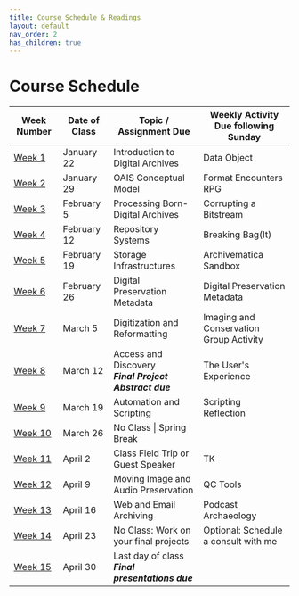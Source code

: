 ```yaml
---
title: Course Schedule & Readings
layout: default
nav_order: 2
has_children: true
---
```


# Course Schedule

| Week Number | Date of Class  | Topic / Assignment Due                                  | Weekly Activity<br>Due following Sunday        |
|-------------|----------------|---------------------------------------------------------|------------------------|
| [Week 1](week_01.html)  | January 22 | Introduction to Digital Archives | Data Object |
| [Week 2](week_02.html)  | January 29 | OAIS Conceptual Model | Format Encounters RPG |
| [Week 3](week_03.html)  | February 5 | Processing Born-Digital Archives | Corrupting a Bitstream |
| [Week 4](week_04.html)  | February 12 | Repository Systems | Breaking Bag(It) |
| [Week 5](week_05.html)  | February 19 | Storage Infrastructures | Archivematica Sandbox |
| [Week 6](week_06.html)  | February 26 | Digital Preservation Metadata | Digital Preservation Metadata |
| [Week 7](week_07.html)  | March 5 | Digitization and Reformatting | Imaging and Conservation Group Activity |
| [Week 8](week_08.html)  | March 12 | Access and Discovery<br>**_Final Project Abstract due_** | The User's Experience |
| [Week 9](week_09.html)  | March 19 | Automation and Scripting | Scripting Reflection |
| [Week 10](week_10.html) | March 26 | No Class \| Spring Break | 
| [Week 11](week_11.html) | April 2 | Class Field Trip or Guest Speaker | TK |
| [Week 12](week_12.html) | April 9 | Moving Image and Audio Preservation | QC Tools |
| [Week 13](week_13.html) | April 16 | Web and Email Archiving | Podcast Archaeology |
| [Week 14](week_14.html) | April 23 | No Class: Work on your final projects | Optional: Schedule a consult with me |
| [Week 15](week_15.html) | April 30 | Last day of class<br>**_Final presentations due_** |  |
